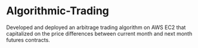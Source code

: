 # Algorithmic-Trading
Developed and deployed an arbitrage trading algorithm on AWS EC2 that capitalized on the price differences between current month and next month futures contracts.

